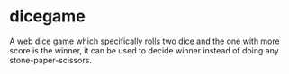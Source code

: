 # dicegame
A web dice game which specifically rolls two dice and the one with more score is the winner, it can be used to decide winner instead of doing any stone-paper-scissors. 
